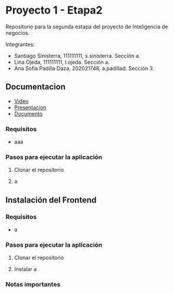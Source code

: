 # Proyecto 1 - Etapa2
Repositorio para la segunda estapa del proyecto de Inteligencia de negocios.

Integrantes:
- Santiago Sinisterra, 111111111, s.sinisterra. Sección a.
- Lina Ojeda, 111111111, l.ojeda. Sección a.
- Ana Sofía Padilla Daza, 202021748, a.padillad. Sección 3.

## Documentacion

- [Video](link) 
- [Presentacion](link)
- [Documento](link)

### Requisitos
- aaa

### Pasos para ejecutar la aplicación

1. Clonar el repositorio
   
2. a


## Instalación del Frontend

### Requisitos
- a


### Pasos para ejecutar la aplicación

1. Clonar el repositorio

2. Instalar a

### Notas importantes
